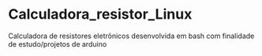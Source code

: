 

# Calculadora_resistor_Linux
Calculadora de resistores eletrônicos desenvolvida em bash com finalidade de estudo/projetos de arduino
